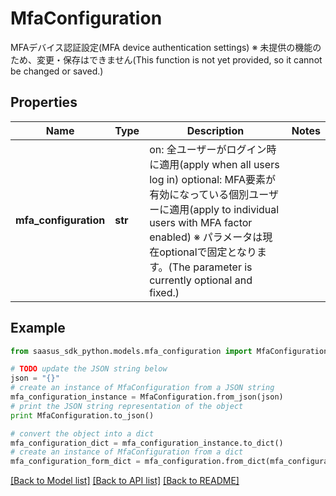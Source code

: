 # MfaConfiguration

MFAデバイス認証設定(MFA device authentication settings) ※ 未提供の機能のため、変更・保存はできません(This function is not yet provided, so it cannot be changed or saved.) 

## Properties
Name | Type | Description | Notes
------------ | ------------- | ------------- | -------------
**mfa_configuration** | **str** | on: 全ユーザーがログイン時に適用(apply when all users log in) optional: MFA要素が有効になっている個別ユーザーに適用(apply to individual users with MFA factor enabled) ※ パラメータは現在optionalで固定となります。(The parameter is currently optional and fixed.)  | 

## Example

```python
from saasus_sdk_python.models.mfa_configuration import MfaConfiguration

# TODO update the JSON string below
json = "{}"
# create an instance of MfaConfiguration from a JSON string
mfa_configuration_instance = MfaConfiguration.from_json(json)
# print the JSON string representation of the object
print MfaConfiguration.to_json()

# convert the object into a dict
mfa_configuration_dict = mfa_configuration_instance.to_dict()
# create an instance of MfaConfiguration from a dict
mfa_configuration_form_dict = mfa_configuration.from_dict(mfa_configuration_dict)
```
[[Back to Model list]](../README.md#documentation-for-models) [[Back to API list]](../README.md#documentation-for-api-endpoints) [[Back to README]](../README.md)


